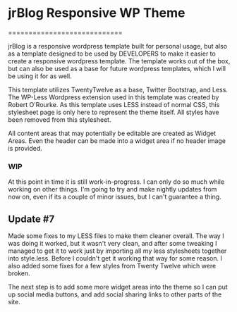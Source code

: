 # jrBlog Responsive WP Theme
============================


jrBlog is a responsive wordpress template built for personal usage, but also as a template designed to be used by DEVELOPERS to make it easier to create a responsive wordpress template. The template works out of the box, but can also be used as a base for future wordpress templates, which I will be using it for as well.

This template utilizes TwentyTwelve as a base, Twitter Bootstrap, and Less. The WP-Less Wordpress extension used in this template was created by Robert O'Rourke. As this template uses LESS instead of normal CSS, this stylesheet page is only here to represent the theme itself. All styles have been removed from this stylesheet.

All content areas that may potentially be editable are created as Widget Areas. Even the header can be made into a widget area if no header image is provided.


### WIP

At this point in time it is still work-in-progress. I can only do so much while working on other things. I'm going to try and make nightly updates from now on, even if its a couple of minor issues, but I can't guarantee a thing.


## Update #7
Made some fixes to my LESS files to make them cleaner overall. The way I was doing it worked, but it wasn't very clean, and after some tweaking I managed to get it to work just by importing all my less stylesheets together into style.less. Before I couldn't get it working that way for some reason. I also added some fixes for a few styles from Twenty Twelve which were broken.

The next step is to add some more widget areas into the theme so I can put up social media buttons, and add social sharing links to other parts of the site.